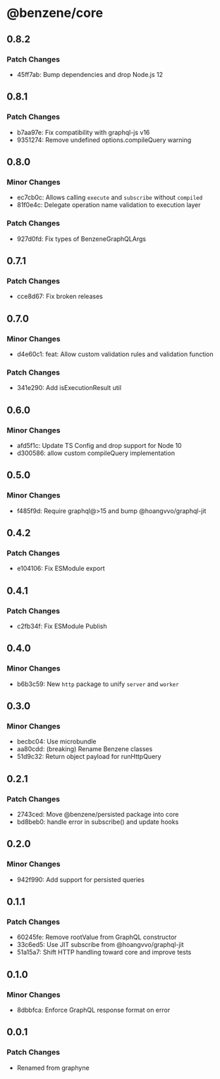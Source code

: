 # @benzene/core

## 0.8.2

### Patch Changes

- 45ff7ab: Bump dependencies and drop Node.js 12

## 0.8.1

### Patch Changes

- b7aa97e: Fix compatibility with graphql-js v16
- 9351274: Remove undefined options.compileQuery warning

## 0.8.0

### Minor Changes

- ec7cb0c: Allows calling `execute` and `subscribe` without `compiled`
- 81f0e4c: Delegate operation name validation to execution layer

### Patch Changes

- 927d0fd: Fix types of BenzeneGraphQLArgs

## 0.7.1

### Patch Changes

- cce8d67: Fix broken releases

## 0.7.0

### Minor Changes

- d4e60c1: feat: Allow custom validation rules and validation function

### Patch Changes

- 341e290: Add isExecutionResult util

## 0.6.0

### Minor Changes

- afd5f1c: Update TS Config and drop support for Node 10
- d300586: allow custom compileQuery implementation

## 0.5.0

### Minor Changes

- f485f9d: Require graphql@>15 and bump @hoangvvo/graphql-jit

## 0.4.2

### Patch Changes

- e104106: Fix ESModule export

## 0.4.1

### Patch Changes

- c2fb34f: Fix ESModule Publish

## 0.4.0

### Minor Changes

- b6b3c59: New `http` package to unify `server` and `worker`

## 0.3.0

### Minor Changes

- becbc04: Use microbundle
- aa80cdd: (breaking) Rename Benzene classes
- 51d9c32: Return object payload for runHttpQuery

## 0.2.1

### Patch Changes

- 2743ced: Move @benzene/persisted package into core
- bd8beb0: handle error in subscribe() and update hooks

## 0.2.0

### Minor Changes

- 942f990: Add support for persisted queries

## 0.1.1

### Patch Changes

- 60245fe: Remove rootValue from GraphQL constructor
- 33c6ed5: Use JIT subscribe from @hoangvvo/graphql-jit
- 51a15a7: Shift HTTP handling toward core and improve tests

## 0.1.0

### Minor Changes

- 8dbbfca: Enforce GraphQL response format on error

## 0.0.1

### Patch Changes

- Renamed from graphyne
